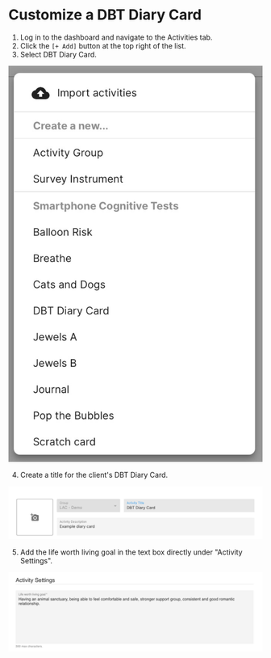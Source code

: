 # Customize a DBT Diary Card
1. Log in to the dashboard and navigate to the Activities tab.
2. Click the `[+ Add]` button at the top right of the list.
3. Select DBT Diary Card.

![](../../../05-start_here/06-activities/assets/activity_menu.jpg)

4. Create a title for the client's DBT Diary Card.

![](../assets/dbt_title.jpg)

5. Add the life worth living goal in the text box directly under "Activity Settings".

![](../assets/life_worth_living_create.jpg)
